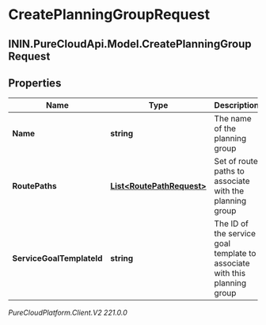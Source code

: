 # CreatePlanningGroupRequest

## ININ.PureCloudApi.Model.CreatePlanningGroupRequest

## Properties

|Name | Type | Description | Notes|
|------------ | ------------- | ------------- | -------------|
| **Name** | **string** | The name of the planning group | |
| **RoutePaths** | [**List&lt;RoutePathRequest&gt;**](RoutePathRequest) | Set of route paths to associate with the planning group | |
| **ServiceGoalTemplateId** | **string** | The ID of the service goal template to associate with this planning group | |



_PureCloudPlatform.Client.V2 221.0.0_
